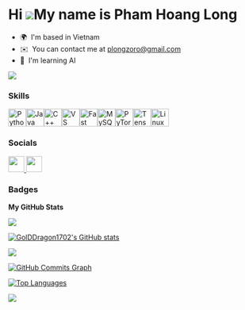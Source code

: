 Hi ![](https://user-images.githubusercontent.com/18350557/176309783-0785949b-9127-417c-8b55-ab5a4333674e.gif)My name is Pham Hoang Long
=======================================================================================================================================

* 🌍  I'm based in Vietnam
* ✉️  You can contact me at [plongzoro@gmail.com](mailto:plongzoro@gmail.com)
* 🧠  I'm learning AI

<a href="https://www.github.com/GolDDragon1702" target="_blank" rel="noreferrer"><img
src="https://img.shields.io/github/followers/GolDDragon1702?logo=github&style=for-the-badge&color=0891b2&labelColor=1c1917" /></a>

### Skills


<p align="left">
<a href="https://www.python.org/" target="_blank" rel="noreferrer"><img src="https://raw.githubusercontent.com/danielcranney/readme-generator/main/public/icons/skills/python-colored.svg" width="36" height="36" alt="Python" /></a><a href="https://www.oracle.com/java/" target="_blank" rel="noreferrer"><img src="https://raw.githubusercontent.com/danielcranney/readme-generator/main/public/icons/skills/java-colored.svg" width="36" height="36" alt="Java" /></a><a href="https://docs.microsoft.com/en-us/cpp/?view=msvc-170" target="_blank" rel="noreferrer"><img src="https://raw.githubusercontent.com/danielcranney/readme-generator/main/public/icons/skills/cplusplus-colored.svg" width="36" height="36" alt="C++" /></a><a href="https://code.visualstudio.com/" target="_blank" rel="noreferrer"><img src="https://raw.githubusercontent.com/danielcranney/readme-generator/main/public/icons/skills/visualstudiocode.svg" width="36" height="36" alt="VS Code" /></a><a href="https://fastapi.tiangolo.com/" target="_blank" rel="noreferrer"><img src="https://raw.githubusercontent.com/danielcranney/readme-generator/main/public/icons/skills/fastapi-colored.svg" width="36" height="36" alt="Fast API" /></a><a href="https://www.mysql.com/" target="_blank" rel="noreferrer"><img src="https://raw.githubusercontent.com/danielcranney/readme-generator/main/public/icons/skills/mysql-colored.svg" width="36" height="36" alt="MySQL" /></a><a href="https://pytorch.org/" target="_blank" rel="noreferrer"><img src="https://raw.githubusercontent.com/danielcranney/readme-generator/main/public/icons/skills/pytorch-colored.svg" width="36" height="36" alt="PyTorch" /></a><a href="https://www.tensorflow.org/" target="_blank" rel="noreferrer"><img src="https://raw.githubusercontent.com/danielcranney/readme-generator/main/public/icons/skills/tensorflow-colored.svg" width="36" height="36" alt="TensorFlow" /></a><a href="https://www.linux.org" target="_blank" rel="noreferrer"><img src="https://raw.githubusercontent.com/danielcranney/readme-generator/main/public/icons/skills/linux-colored.svg" width="36" height="36" alt="Linux" /></a>
</p>


### Socials

<p align="left"> <a href="https://www.facebook.com/longbeo1702" target="_blank" rel="noreferrer"> <picture> <source media="(prefers-color-scheme: dark)" srcset="https://raw.githubusercontent.com/danielcranney/readme-generator/main/public/icons/socials/facebook-dark.svg" /> <source media="(prefers-color-scheme: light)" srcset="https://raw.githubusercontent.com/danielcranney/readme-generator/main/public/icons/socials/facebook.svg" /> <img src="https://raw.githubusercontent.com/danielcranney/readme-generator/main/public/icons/socials/facebook.svg" width="32" height="32" /> </picture> </a> <a href="https://www.github.com/GolDDragon1702" target="_blank" rel="noreferrer"> <picture> <source media="(prefers-color-scheme: dark)" srcset="https://raw.githubusercontent.com/danielcranney/readme-generator/main/public/icons/socials/github-dark.svg" /> <source media="(prefers-color-scheme: light)" srcset="https://raw.githubusercontent.com/danielcranney/readme-generator/main/public/icons/socials/github.svg" /> <img src="https://raw.githubusercontent.com/danielcranney/readme-generator/main/public/icons/socials/github.svg" width="32" height="32" /> </picture> </a></p>

### Badges

<b>My GitHub Stats</b>

![](http://github-profile-summary-cards.vercel.app/api/cards/profile-details?username=GolDDragon1702&theme=vue) </a>

<a href="http://www.github.com/GolDDragon1702"><img src="https://github-readme-stats.vercel.app/api?username=GolDDragon1702&show_icons=true&hide=&count_private=true&title_color=0891b2&text_color=41b883&icon_color=0891b2&bg_color=ffffff&hide_border=false&show_icons=true" alt="GolDDragon1702's GitHub stats" /></a>

<a href="http://www.github.com/GolDDragon1702"><img src="https://github-readme-streak-stats.herokuapp.com/?username=GolDDragon1702&stroke=41b883&background=ffffff&ring=0891b2&fire=0891b2&currStreakNum=41b883&currStreakLabel=0891b2&sideNums=41b883&sideLabels=41b883&dates=41b883&hide_border=false" /></a>

<a href="http://www.github.com/GolDDragon1702"><img src="https://github-readme-activity-graph.cyclic.app/graph?username=GolDDragon1702&bg_color=ffffff&color=41b883&line=0891b2&point=ffffff&area_color=a0dbc1&area=true&hide_border=false&custom_title=GitHub%20Commits%20Graph" alt="GitHub Commits Graph" /></a>

<a href="https://github.com/GolDDragon1702" align="left"><img src="https://github-readme-stats.vercel.app/api/top-langs/?username=GolDDragon1702&langs_count=10&title_color=0891b2&text_color=41b883&icon_color=0891b2&bg_color=ffffff&hide_border=false&locale=vi&custom_title=Top%20%Languages" alt="Top Languages" /></a>

![](http://github-profile-summary-cards.vercel.app/api/cards/productive-time?username=GolDDragon1702&theme=vue&utcOffset=7)

